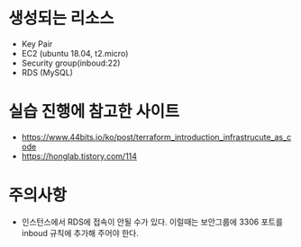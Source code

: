 # 생성되는 리소스
- Key Pair
- EC2 (ubuntu 18.04, t2.micro)
- Security group(inboud:22)
- RDS (MySQL)

# 실습 진행에 참고한 사이트
- https://www.44bits.io/ko/post/terraform_introduction_infrastrucute_as_code
- https://honglab.tistory.com/114

# 주의사항
- 인스턴스에서 RDS에 접속이 안될 수가 있다. 이럴때는 보안그룹에 3306 포트를 inboud 규칙에 추가해 주어야 한다.